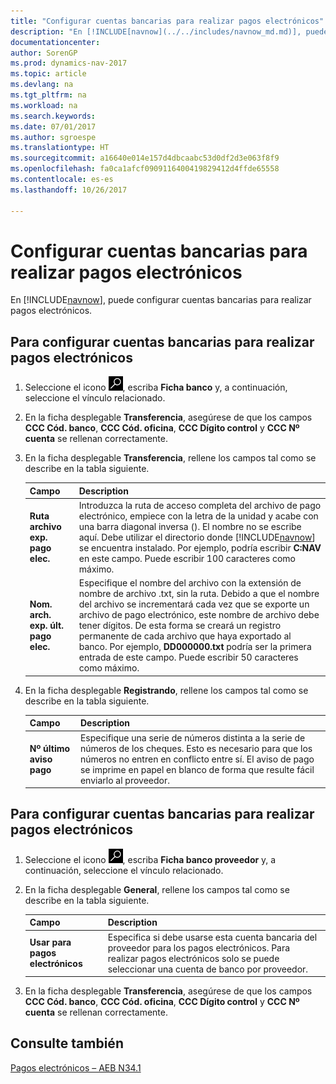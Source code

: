 ```yaml
---
title: "Configurar cuentas bancarias para realizar pagos electrónicos"
description: "En [!INCLUDE[navnow](../../includes/navnow_md.md)], puede configurar cuentas bancarias para realizar pagos electrónicos."
documentationcenter: 
author: SorenGP
ms.prod: dynamics-nav-2017
ms.topic: article
ms.devlang: na
ms.tgt_pltfrm: na
ms.workload: na
ms.search.keywords: 
ms.date: 07/01/2017
ms.author: sgroespe
ms.translationtype: HT
ms.sourcegitcommit: a16640e014e157d4dbcaabc53d0df2d3e063f8f9
ms.openlocfilehash: fa0ca1afcf0909116400419829412d4ffde65558
ms.contentlocale: es-es
ms.lasthandoff: 10/26/2017

---
```

# <a name="how-to-set-up-bank-accounts-for-electronic-payments"></a>Configurar cuentas bancarias para realizar pagos electrónicos
En [!INCLUDE[navnow](../../includes/navnow_md.md)], puede configurar cuentas bancarias para realizar pagos electrónicos.  

## <a name="to-set-up-bank-accounts-for-electronic-payments"></a>Para configurar cuentas bancarias para realizar pagos electrónicos  

1.  Seleccione el icono ![Buscar página o informe](../../media/ui-search/search_small.png "icono Buscar página o informe"), escriba **Ficha banco** y, a continuación, seleccione el vínculo relacionado.  
2.  En la ficha desplegable **Transferencia**, asegúrese de que los campos **CCC Cód. banco**, **CCC Cód. oficina**, **CCC Dígito control** y **CCC Nº cuenta** se rellenan correctamente.  
3.  En la ficha desplegable **Transferencia**, rellene los campos tal como se describe en la tabla siguiente.  

    |Campo|Description|  
    |---------------------------------|---------------------------------------|  
    |**Ruta archivo exp. pago elec.**|Introduzca la ruta de acceso completa del archivo de pago electrónico, empiece con la letra de la unidad y acabe con una barra diagonal inversa (\). El nombre no se escribe aquí. Debe utilizar el directorio donde [!INCLUDE[navnow](../../includes/navnow_md.md)] se encuentra instalado. Por ejemplo, podría escribir **C:NAV** en este campo. Puede escribir 100 caracteres como máximo.|  
    |**Nom. arch. exp. últ. pago elec.**|Especifique el nombre del archivo con la extensión de nombre de archivo .txt, sin la ruta. Debido a que el nombre del archivo se incrementará cada vez que se exporte un archivo de pago electrónico, este nombre de archivo debe tener dígitos. De esta forma se creará un registro permanente de cada archivo que haya exportado al banco. Por ejemplo, **DD000000.txt** podría ser la primera entrada de este campo. Puede escribir 50 caracteres como máximo.|  

4.  En la ficha desplegable **Registrando**, rellene los campos tal como se describe en la tabla siguiente.  

    |Campo|Description|  
    |---------------------------------|---------------------------------------|  
    |**Nº último aviso pago**|Especifique una serie de números distinta a la serie de números de los cheques. Esto es necesario para que los números no entren en conflicto entre sí. El aviso de pago se imprime en papel en blanco de forma que resulte fácil enviarlo al proveedor.|  

## <a name="to-set-up-vendor-bank-accounts-for-electronic-payments"></a>Para configurar cuentas bancarias para realizar pagos electrónicos  

1.  Seleccione el icono ![Buscar página o informe](../../media/ui-search/search_small.png "icono Buscar página o informe"), escriba **Ficha banco proveedor** y, a continuación, seleccione el vínculo relacionado.  
2.  En la ficha desplegable **General**, rellene los campos tal como se describe en la tabla siguiente.  

    |Campo|Description|  
    |---------------------------------|---------------------------------------|  
    |**Usar para pagos electrónicos**|Especifica si debe usarse esta cuenta bancaria del proveedor para los pagos electrónicos. Para realizar pagos electrónicos solo se puede seleccionar una cuenta de banco por proveedor.|  

3.  En la ficha desplegable **Transferencia**, asegúrese de que los campos **CCC Cód. banco**, **CCC Cód. oficina**, **CCC Dígito control** y **CCC Nº cuenta** se rellenan correctamente.  

## <a name="see-also"></a>Consulte también  
 [Pagos electrónicos – AEB N34.1](electronic-payments-%E2%80%93-aeb-n34.1.md)

